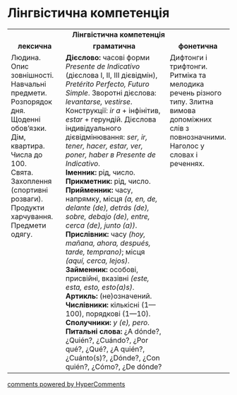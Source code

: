<div id="hypercomments_widget" class="js-hypercomments-widget invisible"></div>

# Лінгвістична компетенція

<table>
  <tr>
    <td align="center" colspan="3"><b>Лінгвістична компетенція</b></td>
  </tr>
            <tr>
                <td align="center"><b>лексична</b></td>
                <td align="center"><b>граматична</b></td>
                <td align="center"><b>фонетична</b></td>
            </tr>
            <tr>
                <td width="25%" style="vertical-align:top !important;">
Людина.<br>
Опис зовнішності.<br>
Навчальні предмети.<br>
Розпорядок дня.<br>
Щоденні обов’язки.<br>
Дім, квартира.<br>
Числа до 100.<br>
Свята.<br>
Захоплення (спортивні розваги).<br>
Продукти харчування.<br>
Предмети одягу.<br></td>
                <td width="50%" style="vertical-align:top !important;">
<b>Дієслово:</b> часові форми <i>Presente de Indicativo</i> (дієслова І, ІІ, ІІІ дієвідмін), <i>Pretérito Perfecto, Futuro Simple</i>. Зворотні дієслова: <i>levantarse, vestirse</i>. Конструкції: <i>ir a</i> + інфінітив, <i>estar</i> + герундій. Дієслова індивідуального дієвідмінювання: <i>ser, ir, tener, hacer, estar, ver, poner, haber в Presente de Indicativo</i>.<br>
<b>Іменник:</b> рід, число. <br>
<b>Прикметник:</b> рід, число.<br>
<b>Прийменник:</b> часу, напрямку, місця <i>(a, en, de, delante (de), detrás (de), sobre, debajo (de), entre, cerca (de), junto (a))</i>.<br>
<b>Прислівник:</b> часу <i>(hoy, mañana, ahora, después, tarde, temprano)</i>; місця <i>(aquí, cerca, lejos)</i>.<br>
<b>Займенник:</b> особові, присвійні, вказівні <i>(este, esta, esto, esto(a)s)</i>.<br>
<b>Артикль:</b> (не)означений.<br>
<b>Числівники:</b> кількісні (1—100), порядкові (1—10).<br>
<b>Сполучники:</b> <i>y (e), pero</i>.<br>
<b>Питальні слова:</b> ¿A dónde?, ¿Quién?, ¿Cuándo?, ¿Por qué?, ¿Qué?, ¿A quién?, ¿Cuánto(s)?, ¿Dónde?, ¿Con quién?, ¿Cómo?, ¿De dónde?<br></td>
                <td width="25%" style="vertical-align:top !important;">Дифтонги і трифтонги. Ритміка та мелодика речень різного типу. Злитна вимова допоміжних слів з повнозначними. Наголос у словах і реченнях. </td>
            </tr>
</table>

<div class="js-hypercomments-container">
    <a href="http://hypercomments.com" class="hc-link" title="comments widget">comments powered by HyperComments</a>
</div>